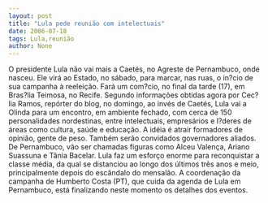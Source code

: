 ```yaml
---
layout: post
title: "Lula pede reunião com intelectuais"
date: 2006-07-18
tags: Lula,reunião
author: None
---
```


O presidente Lula não vai mais a Caetés, no Agreste de Pernambuco, onde nasceu. Ele virá ao Estado, no sábado, para marcar, nas ruas, o in?cio de sua campanha à reeleição. Fará um com?cio, no final da tarde (17), em Bras?lia Teimosa, no Recife.
Segundo informações obtidas agora por Cec?lia Ramos, repórter do blog, no domingo, ao invés de Caetés, Lula vai a Olinda para um encontro, em ambiente fechado, com cerca de 150 personalidades nordestinas, entre intelectuais, empresários e l?deres de áreas como cultura, saúde e educação. A idéia é atrair formadores de opinião, gente de peso. Também serão convidados governadores aliados. De Pernambuco, vão ser chamadas figuras como Alceu Valença, Ariano Suassuna e Tânia Bacelar.
Lula faz um esforço enorme para reconquistar a classe média, da qual se distanciou ao longo dos últimos três anos e meio, principalmente depois do escândalo do mensalão. A coordenação da campanha de Humberto Costa (PT), que cuida da agenda de Lula em Pernambuco, está finalizando neste momento os detalhes dos eventos. 